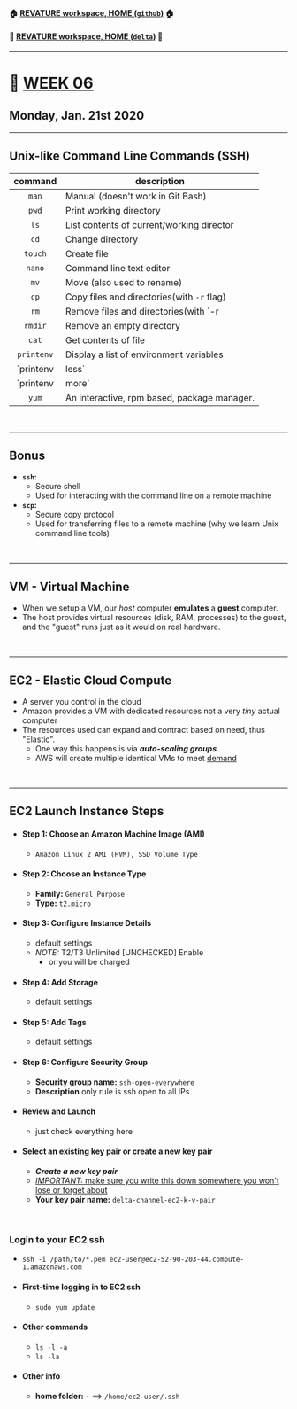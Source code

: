 #### :house: [REVATURE workspace, HOME (`github`)](https://github.com/joedonline/REVATURE__workspace)  :house:
#### :house_with_garden: [REVATURE workspace, HOME (`delta`)](https://github.com/deltachannel/REVATURE__workspace) :house_with_garden:
---
# :calendar: [WEEK 06](https://github.com/joedonline/REVATURE__workspace/tree/master/WEEK__06)
## Monday, Jan. 21st 2020

---
## Unix-like Command Line Commands (SSH)

| command | description |
|:-:|-|
| `man` | Manual (doesn't work in Git Bash) |
| `pwd` | Print working directory |
| `ls` | List contents of current/working director |
| `cd` | Change directory |
| `touch` | Create file |
| `nano` | Command line text editor |
| `mv` | Move (also used to rename) |
| `cp` | Copy files and directories(with `-r` flag) |
| `rm` | Remove files and directories(with `-r|-R`) |
| `rmdir` | Remove an empty directory |
| `cat` | Get contents of file |
| `printenv` | Display a list of environment variables |
| `printenv | less` | Display a list of environment variables, one page at a time |
| `printenv | more` | Display a list of environment variables, one page at a time; displays "More" at bottom of screen |
| `yum` | An interactive, rpm based, package manager. |

<br>

---
## Bonus
- **`ssh`:** 
  * Secure shell
  * Used for interacting with the command line on a remote machine
- **`scp`:** 
  * Secure copy protocol
  * Used for transferring files to a remote machine (why we learn Unix command line tools)

<br>

---
## VM - Virtual Machine
- When we setup a VM, our *host* computer **emulates** a **guest** computer.
- The host provides virtual resources (disk, RAM, processes) to the guest, and the "guest" runs just as it would on real hardware.

<br>

---
## EC2 - Elastic Cloud Compute
- A server you control in the cloud
- Amazon provides a VM with dedicated resources not a very *tiny* actual computer
- The resources used can expand and contract based on need, thus "Elastic".
  * One way this happens is via ***auto-scaling groups***
  * AWS will create multiple identical VMs to meet <u>demand</u>

<br>

---
## EC2 Launch Instance Steps
- #### Step 1: Choose an Amazon Machine Image (AMI)
  * `Amazon Linux 2 AMI (HVM), SSD Volume Type`
- #### Step 2: Choose an Instance Type
  * **Family:** `General Purpose`
  * **Type:** `t2.micro`
- #### Step 3: Configure Instance Details
  * default settings
  * *NOTE:* T2/T3 Unlimited [UNCHECKED] Enable
    - or you will be charged
- #### Step 4: Add Storage
  * default settings
- #### Step 5: Add Tags
  * default settings
- #### Step 6: Configure Security Group
  * **Security group name:** `ssh-open-everywhere`
  * **Description** only rule is ssh open to all IPs
- #### Review and Launch
  * just check everything here
- #### Select an existing key pair or create a new key pair
  * ***Create a new key pair***
  * <u>*IMPORTANT:* make sure you write this down somewhere you won't lose or forget about</u>
  * **Your key pair name:** `delta-channel-ec2-k-v-pair`

<br>

### Login to your EC2 ssh
- `ssh -i /path/to/*.pem ec2-user@ec2-52-90-203-44.compute-1.amazonaws.com`
- #### First-time logging in to EC2 ssh
  * `sudo yum update`
- #### Other commands
  * `ls -l -a`
  * `ls -la`
- #### Other info
  * **home folder:** `~` ==> `/home/ec2-user/.ssh`
